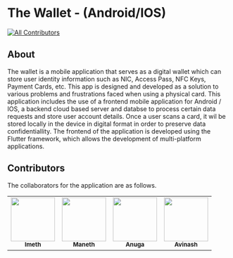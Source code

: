 # The Wallet - (Android/IOS)
<!-- ALL-CONTRIBUTORS-BADGE:START - Do not remove or modify this section -->
[![All Contributors](https://img.shields.io/badge/all_contributors-4-orange.svg?style=flat-square)](#contributors-)
<!-- ALL-CONTRIBUTORS-BADGE:END -->

## About
The wallet is a mobile application that serves as a digital wallet which can store user identity information such as NIC, Access Pass, NFC Keys, Payment Cards, etc. This app is designed and developed as a solution to various problems and frustrations faced when using a physical card. This application includes the use of a frontend mobile application for Android / IOS, a backend cloud based server and databse to process certain data requests and store user account details. Once a user scans a card, it wil be stored locally in the device in digital format in order to preserve data confidentiallity. The frontend of the application is developed using the Flutter framework, which allows the development of multi-platform applications.

## Contributors
The collaborators for the application are as follows. 

<!-- ALL-CONTRIBUTORS-LIST:START - Do not remove or modify this section -->
<!-- prettier-ignore-start -->
<!-- markdownlint-disable -->
<table>
  <tr>
    <td align="center"><a href="https://github.com/ImethVinnath"><img src="https://avatars.githubusercontent.com/u/127375790?v=4" width="100px;" alt=""/><br /><sub><b>Imeth</b></sub></a></td> 
    <td align="center"><a href="https://github.com/ManethSW"><img src="https://avatars.githubusercontent.com/u/112096694?v=4" width="100px;" alt=""/><br /><sub><b>Maneth</b></sub></a></td>    
    <td align="center"><a href="https://github.com/Anuga19"><img src="https://avatars.githubusercontent.com/u/103985603?v=4" width="100px;" alt=""/><br /><sub><b>Anuga</b></sub></a></td>
    <td align="center"><a href="https://github.com/AvinashRa1"><img src="https://avatars.githubusercontent.com/u/113103786?v=4" width="100px;" alt=""/><br /><sub><b>Avinash</b></sub></a></td>
  </tr>
</table>

<!-- markdownlint-restore -->
<!-- prettier-ignore-end -->

<!-- ALL-CONTRIBUTORS-LIST:END -->